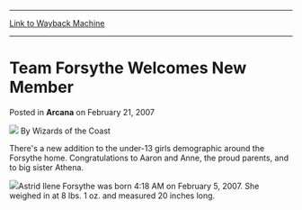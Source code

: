
---
[Link to Wayback Machine](https://web.archive.org/web/20211128081317/https://magic.wizards.com/en/articles/archive/arcana/team-forsythe-welcomes-new-member-2007-02-21)

[_metadata_:author]:- "Wizards of the Coast"
[_metadata_:description]:- "There's a new addition to the under-13 girls demographic around the Forsythe home. Congratulations to Aaron and Anne, the proud parents, and to big sister Athena. Astrid Ilene Forsythe was born 4:18 AM on February 5, 2007. She weighed in at 8 lbs. 1 oz. and measured 20 inches long."
[_metadata_:generator]:- "Drupal 7 (http://drupal.org)"
[_metadata_:node]:- "698636"
[_metadata_:publish_date]:- "2007-02-21"
[_metadata_:source]:- "div-main-content"
[_metadata_:title]:- "Team Forsythe Welcomes New Member"
[_metadata_:wayback_capture_timestamp]:- "2021-11-28 08:13:17"
[_metadata_:wayback_raw_url]:- "https://web.archive.org/web/20211128081317id_/https://magic.wizards.com/en/articles/archive/arcana/team-forsythe-welcomes-new-member-2007-02-21"
[_metadata_:wayback_url]:- "https://magic.wizards.com/en/articles/archive/arcana/team-forsythe-welcomes-new-member-2007-02-21"
---


Team Forsythe Welcomes New Member
=================================



 Posted in **Arcana**
 on February 21, 2007 






![](https://media.magic.wizards.com/styles/auth_small/public/images/person/wizards_author.jpg)
By Wizards of the Coast











There's a new addition to the under-13 girls demographic around the Forsythe home. Congratulations to Aaron and Anne, the proud parents, and to big sister Athena.


![](https://media.magic.wizards.com/image_legacy_migration/magic/images/mtgcom/arcana/1275_1.jpg)Astrid Ilene Forsythe was born 4:18 AM on February 5, 2007. She weighed in at 8 lbs. 1 oz. and measured 20 inches long.







